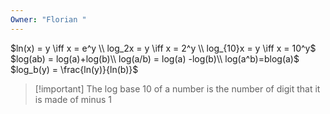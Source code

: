 ```yaml
---
Owner: "Florian "
---
```

$ln(x) = y \iff x = e^y \\  
log_2x = y \iff x = 2^y \\  
log_{10}x = y \iff x = 10^y$
$log(ab) = log(a)+log(b)\\  
log(a/b) = log(a) -log(b)\\  
log(a^b)=blog(a)$
$log_b(y) = \frac{ln(y)}{ln(b)}$

> [!important] The log base 10 of a number is the number of digit that it is made of minus 1